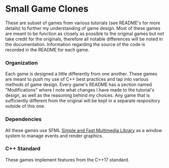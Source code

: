 # Small Game Clones
These are subset of games from various tutorials (see README's for more details) to further my understanding of game design. Most of these games are meant to be function as closely as possible to the original games but not take credit for the originals, therefore all notable differences will be noted in the documentation. Information regarding the source of the code is recorded in the README for each game.

### Organization
Each game is designed a little differently from one another. These games are meant to push my use of C++ best practices and tap into various methods of game design. Every game's README has a section named "Modifications" where I note what changes I have made to the tutorial's design, as well as the reasoning behind my choices. Any game that is sufficiently different from the original will be kept in a separate respository outside of this one.

### Dependencies
All these games use SFML [Simple and Fast Multimedia Library](https://github.com/SFML/SFML) as a window system to manage events and render graphics.

### C++ Standard
These games implement features from the C++17 standard.
